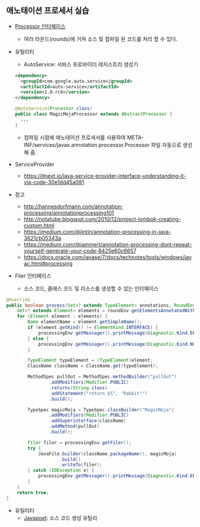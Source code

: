 ## 애노태이션 프로세서 실습
- [Processor 인터페이스](https://docs.oracle.com/en/java/javase/11/docs/api/java.compiler/javax/annotation/processing/Processor.html)
  * 여러 라운드(rounds)에 거쳐 소스 및 컴파일 된 코드를 처리 할 수 있다.
- 유틸리티
  * AutoService: 서비스 프로바이더 레지스트리 생성기
  ``` xml
  <dependency>
    <groupId>com.google.auto.service</groupId>
    <artifactId>auto-service</artifactId>
    <version>1.0-rc6</version>
  </dependency>
  ```
  ``` java
  @AutoService(Processor.class)
  public class MagicMojaProcessor extends AbstractProcessor {
    ...
  }
  ```
  * 컴파일 시점에 애노테이션 프로세서를 사용하여 META-INF/services/javax.annotation.processor.Processor 파일 자동으로 생성해 줌.
- ServiceProvider
  * https://itnext.io/java-service-provider-interface-understanding-it-via-code-30e1dd45a091
- 참고
  * http://hannesdorfmann.com/annotation-processing/annotationprocessing101
  * http://notatube.blogspot.com/2010/12/project-lombok-creating-custom.html
  * https://medium.com/@jintin/annotation-processing-in-java-3621cb05343a
  * https://medium.com/@iammert/annotation-processing-dont-repeat-yourself-generate-your-code-8425e60c6657
  * https://docs.oracle.com/javase/7/docs/technotes/tools/windows/javac.html#processing

- Filer 인터페이스
  * 소스 코드, 클래스 코드 및 리소스를 생성할 수 있는 인터페이스
``` java
@Override
public boolean process(Set<? extends TypeElement> annotations, RoundEnvironment roundEnv) {
    Set<? extends Element> elements = roundEnv.getElementsAnnotatedWith(Magic.class);
    for (Element element : elements) {
        Name elementName = element.getSimpleName();
        if (element.getKind() != ElementKind.INTERFACE) {
            processingEnv.getMessager().printMessage(Diagnostic.Kind.ERROR, "Magic annotation can not be used on " + elementName);
        } else {
            processingEnv.getMessager().printMessage(Diagnostic.Kind.NOTE, "Processing " + elementName);
        }

        TypeElement typeElement = (TypeElement)element;
        ClassName className = ClassName.get(typeElement);

        MethodSpec pullOut = MethodSpec.methodBuilder("pullOut")
                .addModifiers(Modifier.PUBLIC)
                .returns(String.class)
                .addStatement("return $S", "Rabbit!")
                .build();

        TypeSpec magicMoja = TypeSpec.classBuilder("MagicMoja")
                .addModifiers(Modifier.PUBLIC)
                .addSuperinterface(className)
                .addMethod(pullOut)
                .build();

        Filer filer = processingEnv.getFiler();
        try {
            JavaFile.builder(className.packageName(), magicMoja)
                    .build()
                    .writeTo(filer);
        } catch (IOException e) {
            processingEnv.getMessager().printMessage(Diagnostic.Kind.ERROR, "FATAL ERROR: " + e);
        }
    }
    return true;
}
```
- 유틸리티
  * [Javapoet](https://github.com/square/javapoet): 소스 코드 생성 유틸리
